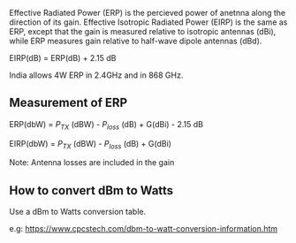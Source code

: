 Effective Radiated Power (ERP) is the percieved power of anetnna along the direction of its gain. Effective Isotropic Radiated Power (EIRP) is the same as ERP, except that the gain is measured relative to isotropic antennas (dBi), while ERP measures gain relative to half-wave dipole antennas (dBd).

EIRP(dB) = ERP(dB) + 2.15 dB

India allows 4W ERP in 2.4GHz and in 868 GHz.

## Measurement of ERP
ERP(dbW) = $P_{TX}$ (dBW) - $P_{loss}$ (dB) + G(dBi) - 2.15 dB

EIRP(dbW) = $P_{TX}$ (dBW) - $P_{loss}$ (dB) + G(dBi)

Note: Antenna losses are included in the gain


## How to convert dBm to Watts
Use a dBm to Watts conversion table.

e.g: https://www.cpcstech.com/dbm-to-watt-conversion-information.htm
